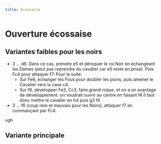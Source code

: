 ```yaml
---
title: Ecossaise
---
```


<link rel="stylesheet" href="lib/style2.css">
<script src="lib/pgnv/pgnv.js"></script>

# Ouverture écossaise
## Variantes faibles pour les noirs
- 3 ... d6. Dans ce cas, prendre e5 et déroquer le roi Noir en échangeant les Dames (peut pas reprendre du cavalier car e5 reste en prise). Puis Fc4 pour attaquer f7. Pour la suite:
    - Sur Fe6, échanger les Fous pour doubler les pions, puis amener le Cavalier vers la case c4.
    - Sur f6, développer Fe3, Cc3, faire grand roque, et on a un avantage de développement. on voudrait ouvrir au centre en faisant f4 il faut donc mettre le cavalier en h4 puis g3 f4
- 3 ... f6 (coup rare et mauvais pour les Noirs), attaquer f7 en commançant par Fc4.
<div id="board"></div>

<div id="home">ugh</div>


## Variante principale



<script>
  const $ = document.querySelector.bind(document);

  PGNV.pgnView('board',{ pgn: '1. e4 e5 2. Nf3 Nc6 3. d4 d6 (3... f6 4. Bc4) 4. dxe5 dxe5 5. Qxd8+ Kxd8 6. Bc4 f6 (6... Be6 7. Bxe6 fxe6 8. Be3) 7. Be3 Bd6 8. Nc3 a6 9. O-O-O *', pieceStyle: 'merida', locale:'fr', layout:'left', width: '1000px', boardSize: '300px'});
</script>